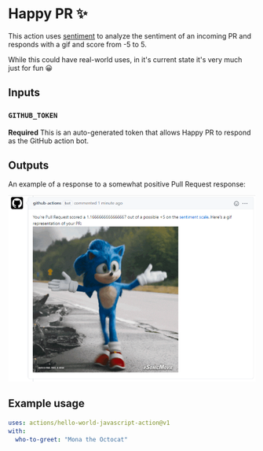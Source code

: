 # Happy PR ✨

This action uses [sentiment](https://www.npmjs.com/package/sentiment) to analyze the sentiment of an incoming PR and responds with a gif and score from -5 to 5.

While this could have real-world uses, in it's current state it's very much just for fun 😀

## Inputs

### `GITHUB_TOKEN`

**Required** This is an auto-generated token that allows Happy PR to respond as the GitHub action bot.

## Outputs

An example of a response to a somewhat positive Pull Request response:

![Github comment stating 'You're pull request scored a 1.167 out of a possible 5 on the sentiment scale with a gif of Sonic dancing](./SampleComment.png)

## Example usage

```yaml
uses: actions/hello-world-javascript-action@v1
with:
  who-to-greet: "Mona the Octocat"
```
